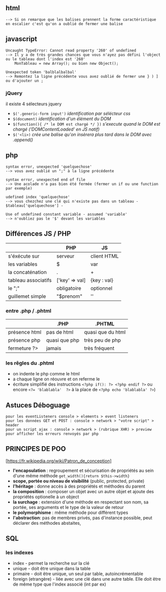 ## html

    --> Si on remarque que les balises prennent la forme caractéristique en escalier c'est qu'on a oublié de fermer une balise

## javascript

    Uncaught TypeError: Cannot read property '260' of undefined
    --> Il y a de très grandes chances que vous n'ayez pas défini l'object ou le tableau dont l'index est '260'
    	MonTableau = new Array(); ou bien new Object();

    Unexpected token 'balblalbalbal'
    --> Remontez la ligne précédente vous avez oublié de fermer une } ) ] ou d'ajouter un ;


### jQuery
il existe 4 sélecteurs jquery

 - ``$('.generic-form input')``                     _identification par sélécteur css_
 - ``$(document)``                                  _identification d'un élément du DOM_
 - ``$(function(){ /* le DOM est chargé */ })``     _s'execute quand le DOM est chargé ('DOMContentLoaded' en JS natif)_
 - ``$('<li>)``                                     _crée une balise qu'on insèrera plus tard dans le DOM avec .append()_


## php

    syntax error, unexpected 'quelquechose'
    --> vous avez oublié un ";" à la ligne précédente

    syntax error, unexpected end of file
    --> Une acolade n'a pas bien été fermée (fermer un if ou une function par exemple)

    udefined index 'quelquechose'
    --> vous chezchez une clé qui n'existe pas dans un tableau - $tableau['quelquechose'] -

    Use of undefined constant variable - assumed 'variable'
    --> n'oubliez pas le '$' devant les variables


## Différences JS / PHP

|                      |         PHP        |          JS         |
|----------------------|--------------------|---------------------|
|  s'éxécute sur       | serveur            |   client HTML       |
|  les variables       |    $               |       var           |
|  la concaténation    |    .               |        +            |
|  tableau associatifs |   ['key' => val]   |        {key : val}  |
|  le ";"              |  obligatoire       |       optionnel     |
|  guillemet simple    |  "$prenom"         |        ''           |

### entre .php / .phtml ###

|                 |      .PHP       |       .PHTML      |
|-----------------|-----------------|-------------------|
| présence html   |  pas de html    | quasi que du html |
| présence php    |  quasi que php  |  très peu de php  |
| fermeture ?>    |  jamais         |  très fréquent    |

### les rêgles du .phtml ####

 - on indente le php comme le html
 - a chaque ligne on réouvre et on referme le <?php  ?>
 - écriture simplifié des instructions ``<?php if(): ?> <?php endif ?>``  ou encore ``<?= 'blablabla'  ?>`` à la place de ``<?php echo 'blablabla' ?>``)


## Astuces Déboguage ##
    pour les eventListeners console > elements > event listeners
    pour les données GET et POST : console > network > "votre script" > header
    pour un script ajax : console > network > (rubrique XHR) > preview pour afficher les erreurs renvoyés par php


## PRINCIPES DE POO ##
[https://fr.wikipedia.org/wiki/Patron_de_conception]

- **l'encapsulation** : regroupement et sécurisation de propriétés au sein d'une même méthode ``get_width(){return $this->width}``
- **scope, portée ou niveau de visibilité** (public, protected, private)
- **l'héritage** : donne accès à des propriétés et méthodes du parent
- **la composition** : composer un objet avec un autre objet et ajoute des propriétés optionelle à un object
- **la surchage** : extension d'une méthode en respectant son nom, sa portée, ses arguments et le type de la valeur de retour
- **le polymorphisme** : même méthode pour différent types
- **l'abstraction**: pas de membres privés, pas d'instance possible, peut déclarer des méthodes abstaites,


## SQL ##

### les indexes ###
- index - permet la recherche sur la clé
- unique - doit être unique dans la table
- primaire - doit être unique, un seul par table, autoincrémentable
- foreign (etrangère) - liée avec une clé dans une autre table. Elle doit être de même type que l'index associé (int par ex)


